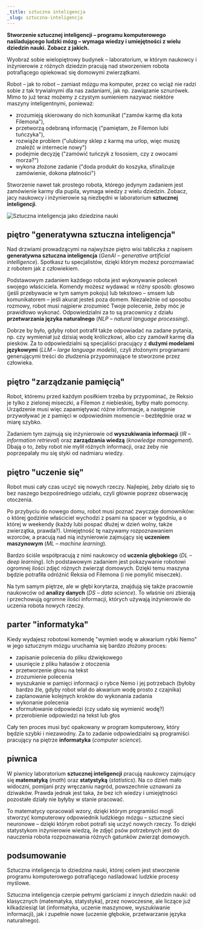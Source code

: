 ```yaml
---
_title: sztuczna inteligencja
_slug: sztuczna-inteligencja
---
```


**Stworzenie sztucznej inteligencji – programu komputerowego naśladującego ludzki mózg – wymaga wiedzy i umiejętności z wielu dziedzin nauki. Zobacz z jakich.**

Wyobraź sobie wielopiętrowy budynek – laboratorium, w którym naukowcy i inżynierowie z różnych dziedzin pracują nad stworzeniem robota potrafiącego opiekować się domowymi zwierzątkami.

Robot – jak to robot – zamiast mózgu ma komputer, przez co wciąż nie radzi sobie z tak trywialnymi dla nas zadaniami, jak np. zawiązanie sznurówek. Mimo to już teraz możemy z czystym sumieniem nazywać niektóre maszyny inteligentnymi, ponieważ:
* zrozumieją skierowany do nich komunikat ("zamów karmę dla kota Filemona"),
* przetworzą odebraną informację ("pamiętam, że Filemon lubi tuńczyka"),
* rozwiąże problem ("ulubiony sklep z karmą ma urlop, więc muszę znaleźć w internecie nowy")
* podejmie decyzję ("zamówić tuńczyk z łososiem, czy z owocami morza?")
* wykona złożone zadanie ("doda produkt do koszyka, sfinalizuje zamówienie, dokona płatności")

Stworzenie nawet tak prostego robota, którego jedynym zadaniem jest zamówienie karmy dla pupila, wymaga wiedzy z wielu dziedzin. Zobacz, jacy naukowcy i inżynierowie są niezbędni w laboratorium **sztucznej inteligencji**.

![Sztuczna inteligencja jako dziedzina nauki](ai-fields-of-science_250204.jpg "Sztuczna inteligencja jako dziedzina nauki")

## piętro "generatywna sztuczna inteligencja"

Nad drzwiami prowadzącymi na najwyższe piętro wisi tabliczka z napisem **generatywna sztuczna inteligencja** (_GenAI – generative artificial intelligence_). Spotkasz tu specjalistów, dzięki którym możesz porozmawiać z robotem jak z człowiekiem.

Podstawowym zadaniem każdego robota jest wykonywanie poleceń swojego właściciela. Komendy możesz wydawać w różny sposób: głosowo (jeśli przebywacie w tym samym pokoju) lub tekstowo – smsem lub komunikatorem – jeśli akurat jesteś poza domem. Niezależnie od sposobu rozmowy, robot musi najpierw zrozumieć Twoje polecenie, żeby móc je prawidłowo wykonać. Odpowiedzialni za to są pracownicy z działu **przetwarzania języka naturalnego** (_NLP – natural language processing_).

Dobrze by było, gdyby robot potrafił także odpowiadać na zadane pytania, np. czy wymieniał już dzisiaj wodę króliczkowi, albo czy zamówił karmę dla piesków. Za to odpowiedzialni są specjaliści pracujący z **dużymi modelami językowymi** (_LLM – large language models_), czyli złożonymi programami generującymi treści do złudzenia przypominające te stworzone przez człowieka.

## piętro "zarządzanie pamięcią"

Robot, któremu przed każdym posiłkiem trzeba by przypominać, że Reksio je tylko z zielonej miseczki, a Filemon z niebieskiej, byłby mało pomocny. Urządzenie musi więc zapamiętywać różne informacje, a następnie przywoływać je z pamięci w odpowiednim momencie – bezbłędnie oraz w miarę szybko. 

Zadaniem tym zajmują się inżynierowie od **wyszukiwania informacji** (_IR – information retrieval_) oraz **zarządzania wiedzą** (_knowledge management_). Dbają o to, żeby robot nie mylił różnych informacji, oraz żeby nie poprzepalały mu się styki od nadmiaru wiedzy.

## piętro "uczenie się"

Robot musi cały czas uczyć się nowych rzeczy. Najlepiej, żeby działo się to bez naszego bezpośredniego udziału, czyli głównie poprzez obserwację otoczenia.

Po przybyciu do nowego domu, robot musi poznać zwyczaje domowników: o której godzinie właściciel wychodzi z psami na spacer w tygodniu, a o której w weekendy (każdy lubi pospać dłużej w dzień wolny, także zwierzątka, prawda?). Umiejętność tę nazywamy rozpoznawaniem wzorców, a pracują nad nią inżynierowie zajmujący się **uczeniem maszynowym** (_ML – machine learning_).

Bardzo ściśle współpracują z nimi naukowcy od **uczenia głębokiego** (_DL – deep learning_). Ich podstawowym zadaniem jest pokazywanie robotowi ogromnej ilości zdjęć różnych zwierząt domowych. Dzięki temu maszyna będzie potrafiła odróżnić Reksia od Filemona (i nie pomylić miseczek).

Na tym samym piętrze, ale w głębi korytarza, znajdują się także pracownie naukowców od **analizy danych** (_DS – data science_). To właśnie oni zbierają i przechowują ogromne ilości informacji, których używają inżynierowie do uczenia robota nowych rzeczy.

## parter "informatyka"

Kiedy wydajesz robotowi komendę "wymień wodę w akwarium rybki Nemo" w jego sztucznym mózgu uruchamia się bardzo złożony proces:
* zapisanie polecenia do pliku dźwiękowego
* usunięcie z pliku hałasów z otoczenia
* przetworzenie głosu na tekst
* zrozumienie polecenia
* wyszukanie w pamięci informacji o rybce Nemo i jej potrzebach (byłoby bardzo źle, gdyby robot wlał do akwarium wodę prosto z czajnika)
* zaplanowanie kolejnych kroków do wykonania zadania
* wykonanie polecenia
* sformułowanie odpowiedzi (czy udało się wymienić wodę?)
* przerobienie odpowiedzi na tekst lub głos

Cały ten proces musi być opakowany w program komputerowy, który będzie szybki i niezawodny. Za to zadanie odpowiedzialni są programiści pracujący na piętrze **informatyka** (_computer science_).

## piwnica

W piwnicy laboratorium **sztucznej inteligencji** pracują naukowcy zajmujący się **matematyką** (_math_) oraz **statystyką** (_statistics_). Na co dzień mało widoczni, pomijani przy wręczaniu nagród, powszechnie uznawani za dziwaków. Prawda jednak jest taka, że bez ich wiedzy i umiejętności pozostałe działy nie byłyby w stanie pracować.

To matematycy opracowali wzory, dzięki którym programiści mogli stworzyć komputerowy odpowiednik ludzkiego mózgu – sztuczne sieci neuronowe – dzięki którym robot potrafi się uczyć nowych rzeczy. To dzięki statystykom inżynierowie wiedzą, ile zdjęć psów potrzebnych jest do nauczenia robota rozpoznawania różnych gatunków zwierząt domowych.

## podsumowanie

Sztuczna inteligencja to dziedzina nauki, której celem jest stworzenie programu komputerowego potrafiącego naśladować ludzkie procesy myślowe.

Sztuczna inteligencja czerpie pełnymi garściami z innych dziedzin nauki: od klasycznych (matematyka, statystyka), przez nowoczesne, ale liczące już kilkadziesiąt lat (informatyka, uczenie maszynowe, wyszukiwanie informacji), jak i zupełnie nowe (uczenie głębokie, przetwarzanie języka naturalnego).